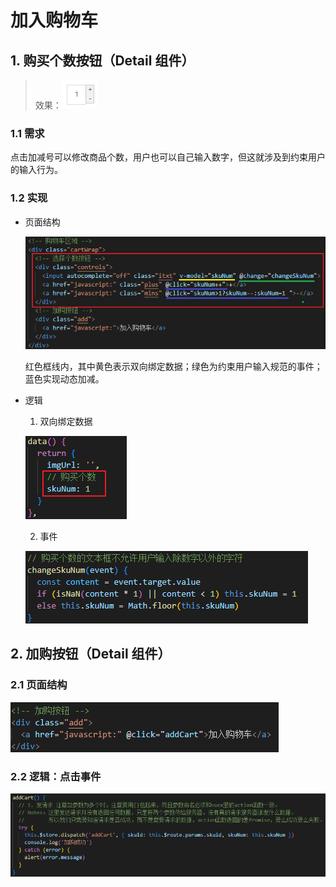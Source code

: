 # 加入购物车

## 1. 购买个数按钮（Detail 组件）

> 效果：![image.png](/images/加购1.png)

### 1.1 需求

点击加减号可以修改商品个数，用户也可以自己输入数字，但这就涉及到约束用户的输入行为。

### 1.2 实现

- 页面结构

  ![image.png](/images/加购2.png)

  红色框线内，其中黄色表示双向绑定数据；绿色为约束用户输入规范的事件；蓝色实现动态加减。

- 逻辑

  1. 双向绑定数据

  ![image.png](/images/加购3.png)

  2. 事件

  ![image.png](/images/加购4.png)

## 2. 加购按钮（Detail 组件）

### 2.1 页面结构

![image.png](/images/加购5.png)

### 2.2 逻辑：点击事件

![image.png](/images/加购6.png)
